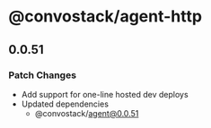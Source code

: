 # @convostack/agent-http

## 0.0.51

### Patch Changes

- Add support for one-line hosted dev deploys
- Updated dependencies
  - @convostack/agent@0.0.51
